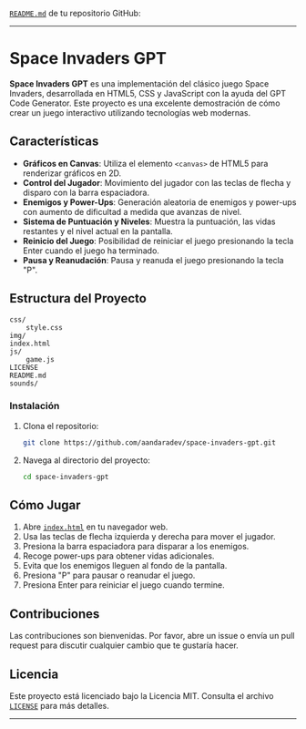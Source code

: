 [`README.md`](https://github.com/aandaradev/space-invaders-gpt/blob/main/README.md) de tu repositorio GitHub:

---

# Space Invaders GPT

**Space Invaders GPT** es una implementación del clásico juego Space Invaders, desarrollada en HTML5, CSS y JavaScript con la ayuda del GPT Code Generator. Este proyecto es una excelente demostración de cómo crear un juego interactivo utilizando tecnologías web modernas.

## Características

- **Gráficos en Canvas**: Utiliza el elemento `<canvas>` de HTML5 para renderizar gráficos en 2D.
- **Control del Jugador**: Movimiento del jugador con las teclas de flecha y disparo con la barra espaciadora.
- **Enemigos y Power-Ups**: Generación aleatoria de enemigos y power-ups con aumento de dificultad a medida que avanzas de nivel.
- **Sistema de Puntuación y Niveles**: Muestra la puntuación, las vidas restantes y el nivel actual en la pantalla.
- **Reinicio del Juego**: Posibilidad de reiniciar el juego presionando la tecla Enter cuando el juego ha terminado.
- **Pausa y Reanudación**: Pausa y reanuda el juego presionando la tecla "P".

## Estructura del Proyecto

```
css/
    style.css
img/
index.html
js/
    game.js
LICENSE
README.md
sounds/
```

### Instalación

1. Clona el repositorio:
   ```bash
   git clone https://github.com/aandaradev/space-invaders-gpt.git
   ```
2. Navega al directorio del proyecto:
   ```bash
   cd space-invaders-gpt
   ```

## Cómo Jugar

1. Abre [`index.html`](https://github.com/aandaradev/space-invaders-gpt/blob/main/index.html) en tu navegador web.
2. Usa las teclas de flecha izquierda y derecha para mover el jugador.
3. Presiona la barra espaciadora para disparar a los enemigos.
4. Recoge power-ups para obtener vidas adicionales.
5. Evita que los enemigos lleguen al fondo de la pantalla.
6. Presiona "P" para pausar o reanudar el juego.
7. Presiona Enter para reiniciar el juego cuando termine.

## Contribuciones

Las contribuciones son bienvenidas. Por favor, abre un issue o envía un pull request para discutir cualquier cambio que te gustaría hacer.

## Licencia

Este proyecto está licenciado bajo la Licencia MIT. Consulta el archivo [`LICENSE`](https://github.com/aandaradev/space-invaders-gpt/blob/main/LICENSE) para más detalles.

---